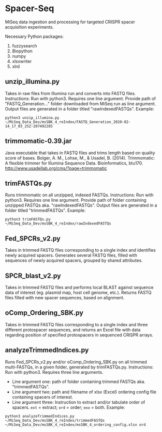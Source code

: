 # Spacer-Seq
MiSeq data ingestion and processing for targeted CRISPR spacer acquisition experiments.

Necessary Python packages:
1. fuzzysearch
2. Biopython
3. numpy
4. xlsxwriter
5. xlrd

## unzip_illumina.py
Takes in raw files from Illumina run and converts into FASTQ files.
Instructions: Run with python3. Requires one line argument. Provide path of "FASTQ_Generation..." folder downloaded from MiSeq run as line argument. Output files are generated in a folder titled "rawIndexedFASTQs".
Example:
```
python3 unzip_illumina.py ~/MiSeq_Data_Dev/msSBK_4_reIndex/FASTQ_Generation_2020-02-14_17_03_25Z-207492285
```

## trimmomatic-0.39.jar
Java executable that takes in FASTQ files and trims length based on quality score of bases.
Bolger, A. M., Lohse, M., & Usadel, B. (2014). Trimmomatic: A flexible trimmer for Illumina Sequence Data. Bioinformatics, btu170.
http://www.usadellab.org/cms/?page=trimmomatic

## trimFASTQs.py
Runs trimmomatic on all unzipped, indexed FASTQs.
Instructions: Run with python3. Requires one line argument. Provide path of folder containing unzipped FASTQs aka. "rawIndexedFASTQs". Output files are generated in a folder titled "trimmedFASTQs".
Example:
```
python3 trimFASTQs.py ~/MiSeq_Data_Dev/msSBK_4_reIndex/rawIndexedFASTQs
```

## Fed_SPCRs_v2.py
Takes in trimmed FASTQ files corresponding to a single index and identifies newly acquired spacers. Generates several FASTQ files, filled with sequences of newly acquired spacers, grouped by shared attributes.

## SPCR_blast_v2.py
Takes in trimmed FASTQ files and performs local BLAST against sequence data of interest (eg. plasmid map, host cell genome, etc.). Returns FASTQ files filled with new spacer sequences, based on alignment.

## oComp_Ordering_SBK.py
Takes in trimmed FASTQ files corresponding to a single index and three different protospacer sequences, and returns an Excel file with data regarding position of specified protospacers in sequenced CRISPR arrays.

## analyzeTrimmedIndices.py
Runs Fed_SPCRs_v2.py and/or oComp_Ordering_SBK.py on all trimmed multi-FASTQs, in a given folder, generated by trimFASTQs.py.
Instructions: Run with python3. Requires three line arguments.
* Line argument one: path of folder containing trimmed FASTQs aka. "trimmedFASTQs".
* Line argument two: path and filename of xlsx (Excel) ordering config file containing spacers of interest.
* Line argument three: Instruction to extract and/or tabulate order of spacers. `ext` = extract; `ord` = order; `exo` = both.
Example:
```
python3 analyzeTrimmedIndices.py ~/MiSeq_Data_Dev/msSBK_4_reIndex/trimmedFASTQs ~/MiSeq_Data_Dev/msSBK_4_reIndex/msSBK_4_ordering_config.xlsx ord
```
